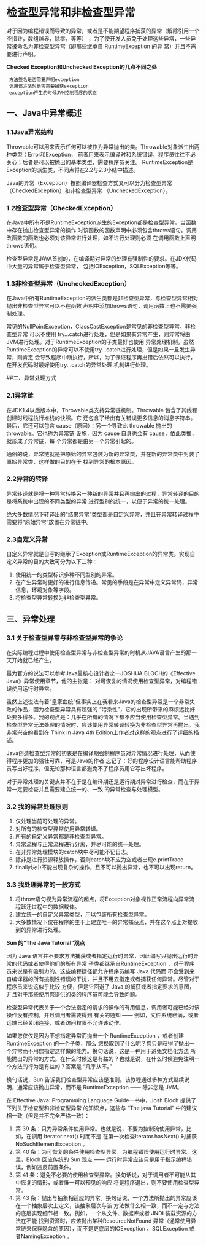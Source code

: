 # 检查型异常和非检查型异常
对于因为编程错误而导致的异常，或者是不能期望程序捕获的异常（解除引用一个空指针，数组越界，除零，等等）
，为了使开发人员免于处理这些异常，一些异常被命名为非检查型异常（即那些继承自 RuntimeException 的异
常）并且不需要进行声明。

**Checked Exception和Unchecked Exception的几点不同之处**

     方法签名是否需要声明exception
     调用该方法时是否需要捕获exception
     exception产生的时候JVM控制程序的状态

## 一、Java中异常概述
### 1.1Java异常结构
Throwable可以用来表示任何可以被作为异常抛出的类。Throwable对象派生出两种类型：Error和Exception，
前者用来表示编译时和系统错误，程序员往往不必关心；后者是可以被抛出的基本类型，需要程序员关注。
RuntimeException是Exception的派生类，不同点将在2.2与2.3小结中描述。

Java的异常（Exception）按照编译器检查方式又可以分为检查型异常（CheckedException）和非检查型异常
（UncheckedException）。

### 1.2检查型异常（CheckedException）
在Java中所有不是RuntimeException派生的Exception都是检查型异常。当函数中存在抛出检查型异常的操作
时该函数的函数声明中必须包含throws语句。调用改函数的函数也必须对该异常进行处理，如不进行处理则必须
在调用函数上声明throws语句。

检查型异常是JAVA首创的，在编译期对异常的处理有强制性的要求。在JDK代码中大量的异常属于检查型异常，
包括IOException，SQLException等等。

### 1.3非检查型异常（UncheckedException）
在Java中所有RuntimeException的派生类都是非检查型异常，与检查型异常相对抛出非检查型异常可以不在函数
声明中添加throws语句，调用函数上也不需要强制处理。

常见的NullPointException，ClassCastException是常见的非检查型异常。非检查型异常 可以不使用
try...catch进行处理，但是如果有异常产生，则异常将由JVM进行处理。对于RuntimeException的子类最好也使用
异常处理机制。虽然RuntimeException的异常可以不使用try...catch进行处理，但是如果一旦发生异常，则肯定
会导致程序中断执行，所以，为了保证程序再出错后依然可以执行，在开发代码时最好使用try...catch的异常处理
机制进行处理。

##二、异常处理方式
### 2.1异常链
在JDK1.4以后版本中，Throwable类支持异常链机制。Throwable 包含了其线程创建时线程执行堆栈的快照。它
还包含了给出有关错误更多信息的消息字符串。最后，它还可以包含 cause（原因）：另一个导致此 throwable
抛出的 throwable。它也称为异常链 设施，因为 cause 自身也会有 cause，依此类推，就形成了异常链，每
个异常都是由另一个异常引起的。 

通俗的说，异常链就是把原始的异常包装为新的异常类，并在新的异常类中封装了原始异常类，这样做的目的在于
找到异常的根本原因。
### 2.2异常的转译
异常转译就是将一种异常转换另一种新的异常并且再抛出的过程，异常转译的目的是将系统中出现的不同类型的异常
进行型别的统一，以便于异常的统一处理。

绝大多数情况下转译出的“结果异常”类型都是自定义异常，并且在异常转译过程中需要将“原始异常”放置在异常链中。

### 2.3自定义异常
自定义异常就是自写的继承了Exception或RuntimeException的异常类。实现自定义异常的目的大致可分为以下三种：
1. 使用统一的类型标识多种不同型别的异常。
2. 在产生异常时更好的进行信息传递。常见的手段是在异常中定义异常码，异常信息，环境对象等字段。
3. 将检查型异常转换为非检查型异常。

## 三、异常处理
### 3.1 关于检查型异常与非检查型异常的争论
在实际编程过程中使用检查型异常与非检查型异常的时机从JAVA语言产生的那一天开始就已经产生。

最为官方的说法可以参考Java最核心设计者之一JOSHUA BLOCH的《Effective Java》异常使用章节，他的主张是：
对可恢复的情况使用检查型异常，对编程错误使用运行时异常。

虽然上述说法有着“皇家血统”但事实上在我看来Java的检查型异常是一个非常失败的作品，因为检查型异常具有超强的
“污染性”，它的出现所带来的麻烦远比好处要多得多。我的观点是：几乎在所有的情况下都不应当使用检查型异常。当遇到
检查型异常无法处理的情况时，应该使用异常转译转换为非检查型异常再抛出。我非常兴奋的看到在
Think in Java 4th Edition上作者对这样的观点进行了详细的描述。

Java创造检查型异常的初衷是在编译期强制程序员对异常情况进行处理，从而使得程序更加的强壮可靠，可是Java的作者
忘记了：好的程序设计语言能帮助程序员写出好程序，但无论那种语言都避免不了程序员用它写出坏程序。

对于异常处理的关键点并不在于是在编译期还是运行期对异常进行检查，而在于异常一定要检查并且需要建立统一的、一致
的异常检查与处理模型。

### 3.2 我的异常处理原则
1. 仅处理当前可处理的异常。
2. 对所有的检查型异常使用异常转译。
3. 所有的自定义异常都是非检查型异常。
4. 异常流程与正常流程进行分离，并尽可能的统一处理。
5. 在非异常处理模块的catch块中尽可能不记日志。
6. 除非是进行资源释放操作，否则catch块不应为空或者出现e.printTrace
7. finally块中不能出现复杂的操作，且不可以抛出异常，也不可以出现return。

### 3.3 我处理异常的一般方式
1. 将throw语句视为异常流程的起点，将Exception对象视作正常流程向异常流程跃迁过程中的数据载体。
2. 建立统一的自定义异常类型，用以包装所有检查型异常。
3. 大多数情况下仅在程序的主干上建立唯一的异常捕获点，并在这个点上对接收到的异常进行处理。


**Sun 的“The Java Tutorial”观点**

因为 Java 语言并不要求方法捕获或者指定运行时异常，因此编写只抛出运行时异常的代码或者使得他们的所有异常
子类都继承自RuntimeException ，对于程序员来说是有吸引力的。这些编程捷径都允许程序员编写 Java 代码而
不会受到来自编译器的所有挑剔性错误的干扰，并且不用去指定或者捕获任何异常。尽管对于程序员来说这似乎比较
方便，但是它回避了 Java 的捕获或者指定要求的意图，并且对于那些使用您提供的类的程序员可能会导致问题。

检查型异常代表关于一个合法指定的请求的操作的有用信息，调用者可能已经对该操作没有控制，并且调用者需要得到
有关的通知 —— 例如，文件系统已满，或者远端已经关闭连接，或者访问权限不允许该动作。

如果您仅仅是因为不想指定异常而抛出一个 RuntimeException ，或者创建RuntimeException 的一个子类，那么
您换取到了什么呢？您只是获得了抛出一个异常而不用您指定这样做的能力。换句话说，这是一种用于避免文档化方法
所能抛出的异常的方式。在什么时候这是有益的？也就是说，在什么时候避免注明一个方法的行为是有益的？答案是
“几乎从不。”

换句话说，Sun 告诉我们检查型异常应该是准则。该教程通过多种方式继续说明，通常应该抛出异常，而不是 
RuntimeException —— 除非您是 JVM。

在 Effective Java: Programming Language Guide一书中，Josh Bloch 提供了下列关于检查型和非检查型异常
的知识点，这些与 “The java Tutorial” 中的建议相一致（但是并不完全严格一致）：

1. 第 39 条：只为异常条件使用异常。也就是说，不要为控制流使用异常，比如，在调用 Iterator.next() 时而不是
在第一次检查Iterator.hasNext() 时捕获NoSuchElementException 。
2. 第 40 条：为可恢复的条件使用检查型异常，为编程错误使用运行时异常。这里，Bloch 回应传统的 Sun 观点 —— 
运行时异常应该只是用于指示编程错误，例如违反前置条件。
3. 第 41 条：避免不必要的使用检查型异常。换句话说，对于调用者不可能从其中恢复的情形，或者惟一可以预见的响应
将是程序退出，则不要使用检查型异常。
4. 第 43 条：抛出与抽象相适应的异常。换句话说，一个方法所抛出的异常应该在一个抽象层次上定义，该抽象层次与该
方法做什么相一致，而不一定与方法的底层实现细节相一致。例如，一个从文件、数据库或者 JNDI 装载资源的方法在不能
找到资源时，应该抛出某种ResourceNotFound 异常（通常使用异常链来保存隐含的原因），而不是更底层的IOException 
、SQLException 或者NamingException 。










